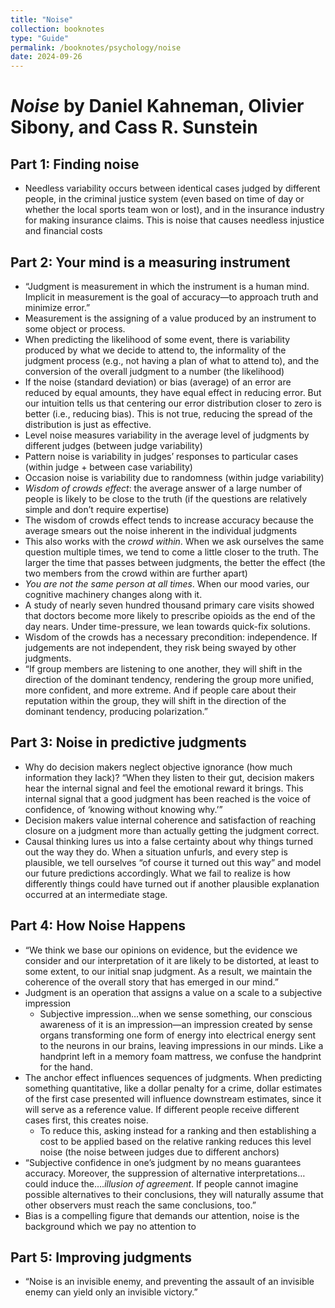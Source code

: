 ```yaml
---
title: "Noise"
collection: booknotes
type: "Guide"
permalink: /booknotes/psychology/noise
date: 2024-09-26
---
```


# *Noise* by Daniel Kahneman, Olivier Sibony, and Cass R. Sunstein

## Part 1: Finding noise
*	Needless variability occurs between identical cases judged by different people, in the criminal justice system (even based on time of day or whether the local sports team won or lost), and in the insurance industry for making insurance claims. This is noise that causes needless injustice and financial costs
## Part 2: Your mind is a measuring instrument
*	“Judgment is measurement in which the instrument is a human mind. Implicit in measurement is the goal of accuracy—to approach truth and minimize error.”
*	Measurement is the assigning of a value produced by an instrument to some object or process.
*	When predicting the likelihood of some event, there is variability produced by what we decide to attend to, the informality of the judgment process (e.g., not having a plan of what to attend to), and the conversion of the overall judgment to a number (the likelihood)
*	If the noise (standard deviation) or bias (average) of an error are reduced by equal amounts, they have equal effect in reducing error. But our intuition tells us that centering our error distribution closer to zero is better (i.e., reducing bias). This is not true, reducing the spread of the distribution is just as effective.
*	Level noise measures variability in the average level of judgments by different judges (between judge variability)
*	Pattern noise is variability in judges’ responses to particular cases (within judge + between case variability)
*	Occasion noise is variability due to randomness (within judge variability)
*	*Wisdom of crowds effect*: the average answer of a large number of people is likely to be close to the truth (if the questions are relatively simple and don’t require expertise)
*	The wisdom of crowds effect tends to increase accuracy because the average smears out the noise inherent in the individual judgments
*	This also works with the *crowd within*. When we ask ourselves the same question multiple times, we tend to come a little closer to the truth. The larger the time that passes between judgments, the better the effect (the two members from the crowd within are further apart)
*	*You are not the same person at all times*. When our mood varies, our cognitive machinery changes along with it.
*	A study of nearly seven hundred thousand primary care visits showed that doctors become more likely to prescribe opioids as the end of the day nears. Under time-pressure, we lean towards quick-fix solutions.
*	Wisdom of the crowds has a necessary precondition: independence. If judgements are not independent, they risk being swayed by other judgments.
*	“If group members are listening to one another, they will shift in the direction of the dominant tendency, rendering the group more unified, more confident, and more extreme. And if people care about their reputation within the group, they will shift in the direction of the dominant tendency, producing polarization.”
## Part 3: Noise in predictive judgments
* Why do decision makers neglect objective ignorance (how much information they lack)? “When they listen to their gut, decision makers hear the internal signal and feel the emotional reward it brings. This internal signal that a good judgment has been reached is the voice of confidence, of ‘knowing without knowing why.’”
* Decision makers value internal coherence and satisfaction of reaching closure on a judgment more than actually getting the judgment correct.
* Causal thinking lures us into a false certainty about why things turned out the way they do. When a situation unfurls, and every step is plausible, we tell ourselves “of course it turned out this way” and model our future predictions accordingly. What we fail to realize is how differently things could have turned out if another plausible explanation occurred at an intermediate stage.
## Part 4: How Noise Happens
* “We think we base our opinions on evidence, but the evidence we consider and our interpretation of it are likely to be distorted, at least to some extent, to our initial snap judgment. As a result, we maintain the coherence of the overall story that has emerged in our mind.”
* Judgment is an operation that assigns a value on a scale to a subjective impression
    * Subjective impression…when we sense something, our conscious awareness of it is an impression—an impression created by sense organs transforming one form of energy into electrical energy sent to the neurons in our brains, leaving impressions in our minds. Like a handprint left in a memory foam mattress, we confuse the handprint for the hand.
* The anchor effect influences sequences of judgments. When predicting something quantitative, like a dollar penalty for a crime, dollar estimates of the first case presented will influence downstream estimates, since it will serve as a reference value. If different people receive different cases first, this creates noise.
    * To reduce this, asking instead for a ranking and then establishing a cost to be applied based on the relative ranking reduces this level noise (the noise between judges due to different anchors)
 * “Subjective confidence in one’s judgment by no means guarantees accuracy. Moreover, the suppression of alternative interpretations…could induce the….*illusion of agreement*. If people cannot imagine possible alternatives to their conclusions, they will naturally assume that other observers must reach the same conclusions, too.”
 * Bias is a compelling figure that demands our attention, noise is the background which we pay no attention to
## Part 5: Improving judgments
* “Noise is an invisible enemy, and preventing the assault of an invisible enemy can yield only an invisible victory.”

